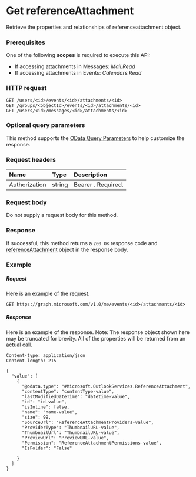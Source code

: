 # Get referenceAttachment

Retrieve the properties and relationships of referenceattachment object.
### Prerequisites
One of the following **scopes** is required to execute this API:

* If accessing attachments in Messages: _Mail.Read_
* If accessing attachments in Events: _Calendars.Read_
 
### HTTP request
<!-- { "blockType": "ignored" } -->
```http
GET /users/<id>/events/<id>/attachments/<id>
GET /groups/<objectId>/events/<id>/attachments/<id>
GET /users/<id>/messages/<id>/attachments/<id>
```
### Optional query parameters
This method supports the [OData Query Parameters](http://graph.microsoft.io/docs/overview/query_parameters) to help customize the response.
### Request headers
| Name       | Type | Description|
|:-----------|:------|:----------|
| Authorization  | string  | Bearer <token>. Required. |

### Request body
Do not supply a request body for this method.
### Response
If successful, this method returns a `200 OK` response code and [referenceAttachment](../resources/referenceattachment.md) object in the response body.
### Example
##### Request
Here is an example of the request.
<!-- {
  "blockType": "request",
  "name": "get_referenceattachment"
}-->
```http
GET https://graph.microsoft.com/v1.0/me/events/<id>/attachments/<id>
```
##### Response
Here is an example of the response. Note: The response object shown here may be truncated for brevity. All of the properties will be returned from an actual call.
<!-- {
  "blockType": "response",
  "truncated": true,
  "@odata.type": "microsoft.graph.referenceattachment"
} -->
```http
Content-type: application/json
Content-length: 215

{
  "value": [
    {
      "@odata.type": "#Microsoft.OutlookServices.ReferenceAttachment",
      "contentType": "contentType-value",
      "lastModifiedDateTime": "datetime-value",
      "id": "id-value",
      "isInline": false,
      "name": "name-value",
      "size": 99,
      "SourceUrl": "ReferenceAttachmentProviders-value",
      "ProviderType": "ThumbnailURL-value",
      "ThumbnailUrl": "ThumbnailURL-value",
      "PreviewUrl": "PreviewURL-value",
      "Permission": "ReferenceAttachmentPermissions-value",
      "IsFolder": "False"

    }
  ]
}
```

<!-- uuid: 8fcb5dbc-d5aa-4681-8e31-b001d5168d79
2015-10-25 14:57:30 UTC -->
<!-- {
  "type": "#page.annotation",
  "description": "Get referenceAttachment",
  "keywords": "",
  "section": "documentation",
  "tocPath": ""
}-->